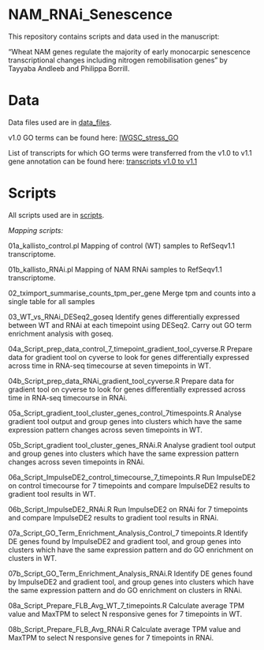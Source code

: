 # NAM_RNAi_Senescence

This repository contains scripts and data used in the manuscript:

“Wheat NAM genes regulate the majority of early monocarpic senescence transcriptional changes including nitrogen remobilisation genes” by Tayyaba Andleeb and Philippa Borrill. 

# Data
Data files used are in <a href="https://github.com/Borrill-Lab/NAM_RNAi_Senescence/tree/main/data_files">data_files</a>.

v1.0 GO terms can be found here: <a href="https://github.com/Borrill-Lab/WheatFlagLeafSenescence/blob/master/data/IWGSC_stress_GO.csv"> IWGSC_stress_GO</a>

List of transcripts for which GO terms were transferred from the v1.0 to v1.1 gene annotation can be found here: <a href="https://github.com/Borrill-Lab/WheatFlagLeafSenescence/blob/master/data/transcripts_to_genes_RefSeqv1.0_annot_v1.1.txt"> transcripts v1.0 to v1.1 </a>

# Scripts

All scripts used are in <a href="https://github.com/Borrill-Lab/NAM_RNAi_Senescence/tree/main/scripts">scripts</a>.

<i>Mapping scripts: </i>

01a_kallisto_control.pl
Mapping of control (WT) samples to RefSeqv1.1 transcriptome.

01b_kallisto_RNAi.pl
Mapping of NAM RNAi samples to RefSeqv1.1 transcriptome.

02_tximport_summarise_counts_tpm_per_gene
Merge tpm and counts into a single table for all samples

03_WT_vs_RNAi_DESeq2_goseq
Identify genes differentially expressed between WT and RNAi at each timepoint using DESeq2. Carry out GO term enrichment analysis with goseq.

04a_Script_prep_data_control_7_timepoint_gradient_tool_cyverse.R
Prepare data for gradient tool on cyverse to look for genes differentially expressed across time in RNA-seq timecourse at seven timepoints in WT.

04b_Script_prep_data_RNAi_gradient_tool_cyverse.R
Prepare data for gradient tool on cyverse to look for genes differentially expressed across time in RNA-seq timecourse in RNAi.

05a_Script_gradient_tool_cluster_genes_control_7timespoints.R
Analyse gradient tool output and group genes into clusters which have the same expression pattern changes across seven timepoints in WT.

05b_Script_gradient tool_cluster_genes_RNAi.R
Analyse gradient tool output and group genes into clusters which have the same expression pattern changes across seven timepoints in RNAi.

06a_Script_ImpulseDE2_control_timecourse_7_timepoints.R
Run ImpulseDE2 on control timecourse for 7 timepoints and compare ImpulseDE2 results to gradient tool results in WT.

06b_Script_ImpulseDE2_RNAi.R
Run ImpulseDE2 on RNAi for 7 timepoints and compare ImpulseDE2 results to gradient tool results in RNAi.

07a_Script_GO_Term_Enrichment_Analysis_Control_7 timepoints.R
Identify DE genes found by ImpulseDE2 and gradient tool, and group genes into clusters which have the same expression pattern and do GO enrichment on clusters in WT. 

07b_Script_GO_Term_Enrichment_Analysis_RNAi.R
Identify DE genes found by ImpulseDE2 and gradient tool, and group genes into clusters which have the same expression pattern and do GO enrichment on clusters in RNAi.

08a_Script_Prepare_FLB_Avg_WT_7_timepoints.R
Calculate average TPM value and MaxTPM to select N responsive genes for 7 timepoints in WT.

08b_Script_Prepare_FLB_Avg_RNAi.R
Calculate average TPM value and MaxTPM to select N responsive genes for 7 timepoints in RNAi.
